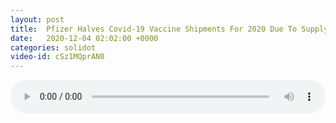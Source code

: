 ```yaml
---
layout: post
title:  Pfizer Halves Covid-19 Vaccine Shipments For 2020 Due To Supply-Chain Problems
date:   2020-12-04 02:02:00 +0000
categories: solidot
video-id: cSz1MQprAN0
---
```


<audio src="/assets/38b5c4196f67558d46ed1c4c290487be.mp3" style="width: 100%;" controls></audio>


